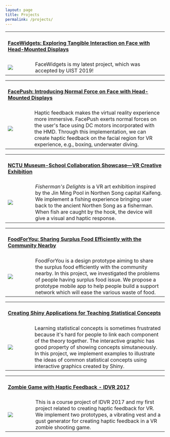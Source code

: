```yaml
---
layout: page
title: Projects
permalink: /projects/
---
```


<table width="1000px" cellpadding="0" cellspacing="0">
    <tbody>
        <tr>
            <td width="1000px" colspan="3" valign="top">
                <h4>
                    <a href="http://wenjietseng.github.io/projects/FaceWidgets" class="project-title-link">
                    FaceWidgets: Exploring Tangible Interaction on Face with Head-Mounted Displays</a>
                </h4>
            </td>
        </tr>
            <td width="150px" valign="middle" background-color="#fdfdfd">
                <div class="img">
                    <span class="noborderimg">
                    <a class="project-img" href="http://wenjietseng.github.io/projects/FaceWidgets">
                    <img src="https://wenjietseng.github.io/images/facewidgets.JPG">
                    </a>
                    </span>
                </div>
            </td>
            <td width="850px" valigh="middle" >
            FaceWidgets is my latest project, which was accepted by UIST 2019!
            </td>
        <tr>
        </tr>
    </tbody>
</table>


<table width="1000px" cellpadding="0" cellspacing="0">
    <tbody>
        <tr>
            <td width="1000px" colspan="3" valign="top">
                <h4>
                    <a href="http://wenjietseng.github.io/projects/FacePush" class="project-title-link">
                    FacePush: Introducing Normal Force on Face with Head-Mounted Displays</a>
                </h4>
            </td>
        </tr>
            <td width="150px" valign="middle" background-color="#fdfdfd">
                <div class="img">
                    <span class="noborderimg">
                    <a class="project-img" href="http://wenjietseng.github.io/projects/FacePush">
                    <img src="https://wenjietseng.github.io/images/facepush.png">
                    </a>
                    </span>
                </div>
            </td>
            <td width="850px" valigh="middle" >
            Haptic feedback makes the virtual reality experience more immersive. FacePush exerts normal forces on the user's face using DC motors incorporated with the HMD. Through this implementation, we can create haptic feedback on the facial region for VR experience, e.g., boxing, underwater diving.
            </td>
        <tr>
        </tr>
    </tbody>
</table>

<table width="1000px" cellpadding="0" cellspacing="0">
    <tbody>
        <tr>
            <td width="1000px" colspan="3" valign="top">
                <h4>
                    <a class="project-title-link" href="http://wenjietseng.github.io/projects/npmFishing">
                    NCTU Museum-School Collaboration Showcase—VR Creative Exhibition</a>
                </h4>
            </td>
        </tr>
            <td width="150px" valign="middle" >
                <div class="img">
                    <span class="noborderimg">
                    <a class="project-img" href="http://wenjietseng.github.io/projects/npmFishing">
                    <img src="https://wenjietseng.github.io/images/fisherman-thumb.png">
                    </a>
                    </span>
                </div>
            </td>
            <td width="850px" valigh="middle" >
            <i>Fisherman's Delights</i> is a VR art exhibition inspired by the Jin Ming Pool in Northen Song capital Kaifeng. We implement a fishing experience bringing user back to the ancient Northen Song as a fisherman. When fish are caught by the hook, the device will give a visual and haptic response.</td> 
        <tr>
        </tr>
    </tbody>
</table>
<table width="1000px" cellpadding="0" cellspacing="0">
    <tbody>
        <tr>
            <td width="1000px" colspan="3" valign="top">
                <h4>
                    <a class="project-title-link" href="http://wenjietseng.github.io/projects/food4u"> FoodForYou: Sharing Surplus Food Efficiently with the Community Nearby</a>
                </h4>
            </td>
        </tr>
            <td width="150px" valign="middle" >
                <div class="img">
                    <span class="noborderimg">
                    <a class="project-img" href="http://wenjietseng.github.io/projects/food4u">
                    <img src="https://wenjietseng.github.io/images/food-for-u.png">
                    </a>
                    </span>
                </div>
            </td>
            <td width="850px" valigh="middle" >
                FoodForYou is a design prototype aiming to share the surplus food efficiently with the community nearby. In this project, we investigated the problems of people having surplus food issue. We propose a prototype mobile app to help people build a support network which will ease the various waste of food.
            </td>
        <tr>
        </tr>
    </tbody>
</table>

<table width="1000px" cellpadding="0" cellspacing="0">
    <tbody>
        <tr>
            <td width="1000px" colspan="3" valign="top">
                <h4>
                    <a class="project-title-link" href="http://wenjietseng.github.io/projects/ShinyStats">
                    Creating Shiny Applications for Teaching Statistical Concepts</a>
                </h4>
            </td>
        </tr>
            <td width="150px" valign="middle" >
                <div class="img">
                    <span class="noborderimg">
                    <a class="project-img" href="http://wenjietseng.github.io/projects/ShinyStats">
                    <img src="https://wenjietseng.github.io/images/sdt-thumb.png">
                    </a>
                    </span>
                </div>
            </td>
            <td width="850px" valigh="middle" >
            Learning statistical concepts is sometimes frustrated because it's hard for people to link each component of the theory together. The interactive graphic has good property of showing concepts simutaneously. In this project, we implement examples to illustrate the ideas of common statistical concepts using interactive graphics created by Shiny.
            </td>
        <tr>
        </tr>
    </tbody>
</table>


<table width="1000px" cellpadding="0" cellspacing="0">
    <tbody>
        <tr>
            <td width="1000px" colspan="3" valign="top">
                <h4>
                    <a class="project-title-link" href="http://wenjietseng.github.io/projects/zombie">
                    Zombie Game with Haptic Feedback - IDVR 2017</a>
                </h4>
            </td>
        </tr>
            <td width="150px" valign="middle" >
                <div class="img">
                    <span class="noborderimg">
                    <a class="project-img" href="http://wenjietseng.github.io/projects/zombie">
                    <img src="https://wenjietseng.github.io/images/zombie-thumb.png">
                    </a>
                    </span>
                </div>
            </td>
            <td width="850px" valigh="middle" >
            This is a course project of IDVR 2017 and my first project related to creating haptic feedback for VR. We implement two prototypes, a vibrating vest and a gust generator for creating haptic feedback in a VR zombie shooting game.
            </td>
        <tr>
        </tr>
    </tbody>
</table>
